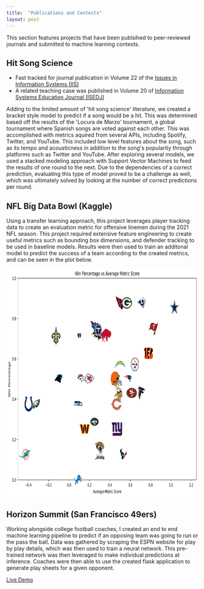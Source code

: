 ```yaml
---
title:  "Publications and Contests"
layout: post
---
```

This section features projects that have been publsihed to peer-reviewed journals and submitted to machine learning contests. 

## Hit Song Science

- Fast tracked for journal publication in Volume 22 of the [Issues in Information Systems (IIS)](https://digitalcommons.bryant.edu/cgi/viewcontent.cgi?article=1043&context=cisjou) 
- A related teaching case was published in Volume 20 of [Information Systems Education Journal (ISEDJ)](https://files.eric.ed.gov/fulltext/EJ1351062.pdf)

Adding to the limited amount of 'hit song science' literature, we created a bracket style model to predict if a song would be a hit. This was determined based off the results of the 'Locura de Marzo' tournament, a global tournament where Spanish songs are voted against each other. This was accomplished with metrics aquired from several APIs, including Spotify, Twitter, and YouTube. This included low level features about the song, such as its tempo and acousticness in addition to the song's popularity through platforms such as Twitter and YouTube. After exploring several models, we used a stacked modeling approach with Support Vector Machines to feed the results of one round to the next. Due to the dependencies of a correct prediction, evaluating this type of model proved to be a challenge as well, which was ultimately solved by looking at the number of correct predictions per round. 


## NFL Big Data Bowl (Kaggle)

Using a transfer learning approach, this project leverages player tracking data to create an evaluation metric for offensive linemen during the 2021 NFL season. This project required extensive feature engineering to create useful metrics such as bounding box dimensions, and defender tracking to be used in baseline models. Results were then used to train an additonal model to predict the success of a team according to the created metrics, and can be seen in the plot below. 

<img src="https://github.com/ZGalante/github-portfolio/blob/main/NFL_Big_Data_Bowl_2023/Team_plot.png?raw=true" width="800" height="600">


## Horizon Summit (San Francisco 49ers)

Working alongside college football coaches, I created an end to end machine learning pipeline to predict if an opposing team was going to run or the pass the ball. Data was gathered by scraping the ESPN website for play by play details, which was then used to train a neural network. This pre-trained network was then leveraged to make individual predictions at inference. Coaches were then able to use the created flask application to generate play sheets for a given opponent. 


[Live Demo](https://studio.youtube.com/video/kNb_ZNog_ng/edit)
